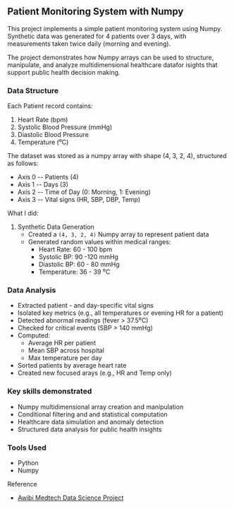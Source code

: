 ## Patient Monitoring System with Numpy
This project implements a simple patient monitoring system using Numpy. Synthetic data was generated for 4 patients over 3 days, with measurements taken twice daily (morning and evening). 

The project demonstrates how Numpy arrays can be used to structure, manipulate, and analyze multidimensional healthcare datafor isights that support public health decision making.

### Data Structure

Each Patient record contains:
1. Heart Rate (bpm)
2. Systolic Blood Pressure (mmHg)
3. Diastolic Blood Pressure
4. Temperature (⁰C)

The dataset was stored as a numpy array with shape (4, 3, 2, 4), structured as follows:
- Axis 0 -- Patients (4)
- Axis 1 -- Days (3)
- Axis 2 -- Time of Day (0: Morning, 1: Evening)
- Axis 3 -- Vital signs (HR, SBP, DBP, Temp)

What I did:
1. Synthetic Data Generation
   - Created a `(4, 3, 2, 4)` Numpy array to represent patient data
   - Generated random values within medical ranges:
     - Heart Rate: 60 - 100 bpm
     - Systolic BP: 90 -120 mmHg
     - Diastolic BP: 60 - 80 mmHg
     - Temperature: 36 - 39 ⁰C

### Data Analysis
- Extracted patient - and day-specific vital signs
- Isolated key metrics (e.g., all temperatures or evening HR for a patient)
- Detected abnormal readings (fever > 37.5⁰C)
- Checked for critical events (SBP > 140 mmHg)
- Computed:
   - Average HR per patient
   - Mean SBP across hospital
   - Max temperature per day
- Sorted patients by average heart rate
- Created new focused arays (e.g., HR and Temp only)

### Key skills demonstrated
- Numpy multidimensional array creation and manipulation
- Conditional filtering and and statistical computation
- Healthcare data simulation and anomaly detection
- Structured data analysis for public health insights

### Tools Used
- Python
- Numpy

Reference
- [Awibi Medtech Data Science Project](https://www.linkedin.com/company/awibimedtech/?originalSubdomain=ng)



